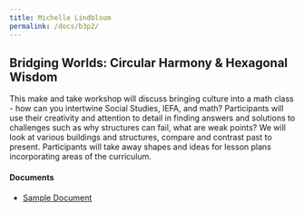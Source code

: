 ```yaml
---
title: Michelle Lindbloom
permalink: /docs/b3p2/
---
```


## Bridging Worlds: Circular Harmony & Hexagonal Wisdom

This make and take workshop will discuss bringing culture into a math class - how can you intertwine Social Studies, IEFA, and math? Participants will use their creativity and attention to detail in finding answers and solutions to challenges such as why structures can fail, what are weak points?  We will look at various buildings and structures, compare and contrast past to present.  Participants will take away shapes and ideas for lesson plans incorporating areas of the curriculum.

#### Documents
 - [Sample Document](../monday/breakout3/documents/b1p1d1.pdf)